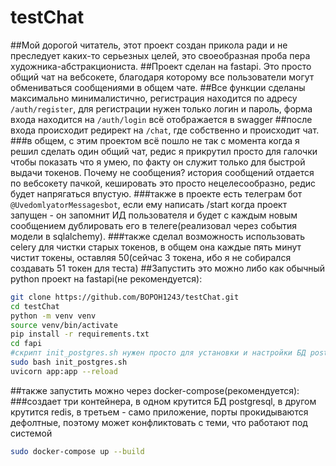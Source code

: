 # testChat
##Мой дорогой читатель, этот проект создан прикола ради и не преследует каких-то серьезных целей, это своеобразная проба пера художника-абстракциониста.
##Проект сделан на fastapi. Это просто общий чат на вебсокете, благодаря которому все пользователи могут обмениваться сообщениями в общем чате.
##Все функции сделаны максимально минималистично, регистрация находится по адресу ```/auth/register```, для регистрации нужен только логин и пароль, форма входа находится на ```/auth/login``` всё отображается в swagger
##после входа происходит редирект на ```/chat```, где собственно и происходит чат.
###в общем, с этим проектом всё пошло не так с момента когда я решил сделать один общий чат, редис я прикрутил просто для галочки чтобы показать что я умею, по факту он служит только для быстрой выдачи токенов. Почему не сообщения? история сообщений отдается по вебсокету пачкой, кешировать это просто нецелесообразно, редис будет напрягаться впустую.
###также в проекте есть телеграм бот ```@UvedomlyatorMessagesbot```, если ему написать /start когда проект запущен - он запомнит ИД пользователя и будет с каждым новым сообщением дублировать его в телеге(реализовал через события модели в sqlalchemy).
###также сделал возможность использовать celery для чистки старых токенов, в общем она каждые пять минут чистит токены, оставляя 50(сейчас 3 токена, ибо я не собирался создавать 51 токен для теста)
##Запустить это можно либо как обычный python проект на fastapi(не рекомендуется):
```bash
git clone https://github.com/BOPOH1243/testChat.git
cd testChat
python -m venv venv
source venv/bin/activate
pip install -r requirements.txt
cd fapi
#скрипт init_postgres.sh нужен просто для установки и настройки БД postgresql, используйте на свой страх и риск
sudo bash init_postgres.sh
uvicorn app:app --reload
```

##также запустить можно через docker-compose(рекомендуется):
###создает три контейнера, в одном крутится БД postgresql, в другом крутится redis, в третьем - само приложение, порты прокидываются дефолтные, поэтому может конфликтовать с теми, что работают под системой
```bash
sudo docker-compose up --build
```
